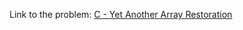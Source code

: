 Link to the problem: [C - Yet Another Array Restoration](https://codeforces.com/contest/1409/problem/C)